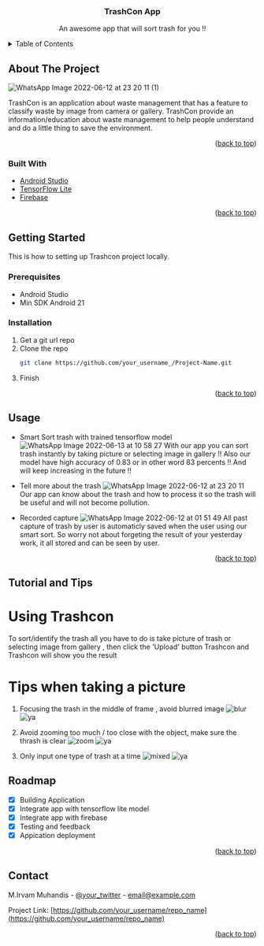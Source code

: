 <br />
<div align="center">

  <h3 align="center">TrashCon App</h3>

  <p align="center">
    An awesome app that will sort trash for you !!
    <br />
  </p>
</div>



<!-- TABLE OF CONTENTS -->
<details>
  <summary>Table of Contents</summary>
  <ol>
    <li>
      <a href="#about-the-project">About The Project</a>
      <ul>
        <li><a href="#built-with">Built With</a></li>
      </ul>
    </li>
    <li>
      <a href="#getting-started">Getting Started</a>
      <ul>
        <li><a href="#prerequisites">Prerequisites</a></li>
        <li><a href="#installation">Installation</a></li>
      </ul>
    </li>
    <li><a href="#usage">Usage</a></li>
    <li><a href="#roadmap">Roadmap</a></li>
    <li><a href="#contributing">Contributing</a></li>
    <li><a href="#license">License</a></li>
    <li><a href="#contact">Contact</a></li>
    <li><a href="#acknowledgments">Acknowledgments</a></li>
  </ol>
</details>



<!-- ABOUT THE PROJECT -->
## About The Project

![WhatsApp Image 2022-06-12 at 23 20 11 (1)](https://user-images.githubusercontent.com/76271987/173273862-6e47cea2-3254-4f54-b5bc-6cf3f096335b.jpeg)

TrashCon is an application about waste  management that has a feature to  classify waste by image from camera  or gallery. TrashCon provide an  information/education about waste  management to help people understand  and do a little thing to save the  environment.

<p align="right">(<a href="#top">back to top</a>)</p>



### Built With


* [Android Studio](https://developer.android.com/studio)
* [TensorFlow Lite](https://www.tensorflow.org/lite)
* [Firebase](https://firebase.google.com/?gclid=CjwKCAjwnZaVBhA6EiwAVVyv9EcvqqFNhAj-oolNWr60vNFGZctPQ7pPFz3KvKzgTVGXQ6g-ytFoMBoCUIcQAvD_BwE&gclsrc=aw.ds)

<p align="right">(<a href="#top">back to top</a>)</p>



<!-- GETTING STARTED -->
## Getting Started

This is how to setting up Trashcon project locally.

### Prerequisites

* Android Studio
* Min SDK Android 21

### Installation


1. Get a git url repo
2. Clone the repo
   ```sh
   git clone https://github.com/your_username_/Project-Name.git
   ```
3. Finish

<p align="right">(<a href="#top">back to top</a>)</p>



## Usage

* Smart Sort trash with trained tensorflow model
![WhatsApp Image 2022-06-13 at 10 58 27](https://user-images.githubusercontent.com/76271987/173277055-06a8e8bb-f13b-4fe2-aeec-c8d6176388a7.jpeg)
With our app you can sort trash instantly by taking picture or selecting image in gallery !!
Also our model have high accuracy of 0.83 or in other word 83 percents !! And will keep increasing in the future !!

* Tell more about the trash
![WhatsApp Image 2022-06-12 at 23 20 11](https://user-images.githubusercontent.com/76271987/173277116-0d8c5718-576d-4368-a831-00120badf083.jpeg)
Our app can know about the trash and how to process it so the trash will be useful and will not become pollution.

*  Recorded capture 
![WhatsApp Image 2022-06-12 at 01 51 49](https://user-images.githubusercontent.com/76271987/173277207-722ca69f-aa22-4aee-a3f1-b2653493a32c.jpeg)
All past capture of trash by user is automaticly saved when the user using our smart sort. So worry not about forgeting the result of your yesterday work, it all stored and can be seen by user.

<p align="right">(<a href="#top">back to top</a>)</p>


## Tutorial and Tips

# Using Trashcon
To sort/identify the trash all you have to do is take picture of trash or selecting image from gallery , then click the 'Upload' button Trashcon and Trashcon will show you the result 

# Tips when taking a picture
1. Focusing the trash in the middle of frame , avoid blurred image
![blur](https://user-images.githubusercontent.com/76271987/173278811-e74f7900-ab67-4969-b4e5-fe6622490902.png)
![ya](https://user-images.githubusercontent.com/76271987/173278928-3da08d5d-2789-4334-9546-938ce15b3975.png)

3. Avoid zooming too much / too close with the object, make sure the thrash is clear
![zoom](https://user-images.githubusercontent.com/76271987/173278832-ef8ccc97-2a94-442f-8260-51a606cc43da.png)
![ya](https://user-images.githubusercontent.com/76271987/173278928-3da08d5d-2789-4334-9546-938ce15b3975.png)


4. Only input one type of trash at a time
![mixed](https://user-images.githubusercontent.com/76271987/173278824-113d69a5-4d65-454a-a663-d1f9f1589022.png)
![ya](https://user-images.githubusercontent.com/76271987/173278928-3da08d5d-2789-4334-9546-938ce15b3975.png)


<!-- ROADMAP -->
## Roadmap

- [x] Building Application
- [x] Integrate app with tensorflow lite model
- [x] Integrate app with firebase
- [x] Testing and feedback
- [x] Appication deployment

<p align="right">(<a href="#top">back to top</a>)</p>



<!-- CONTACT -->
## Contact

M.Irvam Muhandis - [@your_twitter](https://twitter.com/your_username) - email@example.com

Project Link: [https://github.com/your_username/repo_name](https://github.com/your_username/repo_name)

<p align="right">(<a href="#top">back to top</a>)</p>




